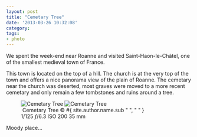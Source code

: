 ```yaml
---
layout: post
title: "Cemetary Tree"
date: '2013-03-26 10:32:08'
category: 
tags:
- photo
---
```


We spent the week-end near Roanne and visited Saint-Haon-le-Ch&acirc;tel, one of the smallest medieval town of France.

This town is located on the top of a hill. The church is at the very top of the town and offers a nice panorama view of the plain of Roanne.
The cemetary near the church was deserted, most graves were moved to a more recent cemetary and only remain a few tombstones and  ruins around a tree. 

<figure class="portrait">
<picture>
  <!--[if IE 9]><video style="display: none;"><![endif]-->
  <source srcset="#{ site.img_base_url }images/2013-03-23-Cemetary+Tree-900w.jpg, #{ site.img_base_url }images/2013-03-23-Cemetary+Tree-1800w.jpg 2x" media="(min-width: 768px)">
  <source srcset="#{ site.img_base_url }images/2013-03-23-Cemetary+Tree-480w.jpg, #{ site.img_base_url }images/2013-03-23-Cemetary+Tree-960w.jpg 2x"> 
  <!--[if IE 9]></video><![endif]--> 
  <img srcset="#{ site.img_base_url }images/2013-03-23-Cemetary+Tree-480w.jpg, #{ site.img_base_url }images/2013-03-23-Cemetary+Tree-960w.jpg 2x" alt="Cemetary Tree">
</picture>
<noscript>
  <img src="#{ site.img_base_url }images/2013-03-23-Cemetary+Tree-480w.jpg" alt="Cemetary Tree">
</noscript>
<figcaption><a href="http://goo.gl/maps/eHNLr"><i class="fa fa-map-marker"></i></a>&nbsp;Cemetary Tree
  <span class="copyright">&copy;&nbsp;#{ site.author.name.sub " ", "&nbsp;" }</span>
</figcaption>
<div class="metadata">
  <i class="fa fa-camera"></i>
  <span class="speed">1/125</span>
  <span class="aperture"><i>&#402;</i>/6.3</span>
  <span class="iso">ISO&nbsp;200</span>
  <span class="focal-length">35&nbsp;mm</span>
</div>
</figure>

Moody place...
